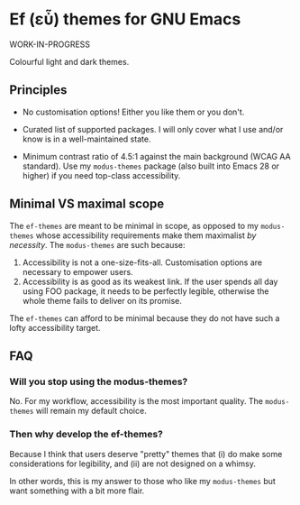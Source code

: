 # Ef (εὖ) themes for GNU Emacs

WORK-IN-PROGRESS

Colourful light and dark themes.

## Principles

* No customisation options!  Either you like them or you don't.

* Curated list of supported packages.  I will only cover what I use
  and/or know is in a well-maintained state.

* Minimum contrast ratio of 4.5:1 against the main background (WCAG AA
  standard).  Use my `modus-themes` package (also built into Emacs 28 or
  higher) if you need top-class accessibility.

## Minimal VS maximal scope

The `ef-themes` are meant to be minimal in scope, as opposed to my
`modus-themes` whose accessibility requirements make them maximalist _by
necessity_.  The `modus-themes` are such because:

1. Accessibility is not a one-size-fits-all.  Customisation options are
   necessary to empower users.
2. Accessibility is as good as its weakest link.  If the user spends all
   day using FOO package, it needs to be perfectly legible, otherwise
   the whole theme fails to deliver on its promise.

The `ef-themes` can afford to be minimal because they do not have such a
lofty accessibility target.

## FAQ

### Will you stop using the modus-themes?

No.  For my workflow, accessibility is the most important quality.  The
`modus-themes` will remain my default choice.

### Then why develop the ef-themes?

Because I think that users deserve "pretty" themes that (i) do make some
considerations for legibility, and (ii) are not designed on a whimsy.

In other words, this is my answer to those who like my `modus-themes`
but want something with a bit more flair.
